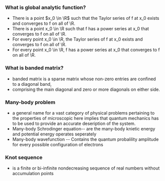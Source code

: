### What is global analytic function?
* There is a point $x_0 \in \R$ such that the Taylor series of f at x_0 exists and converges to f on all of \R.
* There is a point x_0 \in \R such that f has a power series at x_0 that converges to f on all of \R.
* For every point x_0 \in \R, the Taylor series of f at x_0 exists and converges to f on all of \R.
* For every point x_0 \in \R, f has a power series at x_0 that converges to f on all of \R.
### What is banded matrix?
* banded matrix is a sparse matrix whose non-zero entries are confined to a diagonal band, 
* comprising the main diagonal and zero or more diagonals on either side.
### Many-body problem
* a general name for a vast category of physical problems pertaining to the properties of microscopic here implies that quantum mechanics has to be used to provide an accurate deseription of the system.
*  Many-body Schrodinger equation-- are the many-body knietic energy and potential energy operates seperately
*  Many-body wavefunction -- Contains the quantum probalility amplitude for every possible configuration of electrons
### Knot sequence
* is a finite or bi-infinite nondecreasing sequence of real numbers without accumulation points
